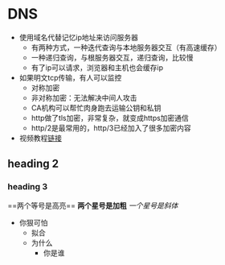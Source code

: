 # DNS
- 使用域名代替记忆ip地址来访问服务器
	- 有两种方式，一种迭代查询与本地服务器交互（有高速缓存）
	- 一种递归查询，与根服务器交互，递归查询，比较慢
	- 有了ip可以请求，浏览器和主机也会缓存ip
- 如果明文tcp传输，有人可以监控
	- 对称加密
	- 非对称加密：无法解决中间人攻击
	- CA机构可以帮忙肉身跑去运输公钥和私钥
	- http做了tls加密，非常复杂，就变成https加密通信
	- http/2是最常用的，http/3已经加入了很多加密内容
- 视频教程[链接](https://www.bilibili.com/video/BV1Tx421m7Hv/?spm_id_from=333.337.search-card.all.click&vd_source=d02932786c4e48b9f8bbf7e729168591)
## heading 2
### heading 3
==两个等号是高亮==
**两个星号是加粗**
*一个星号是斜体*
- 你狠可怕
	- 拟合
	- 为什么
		- 你是谁
